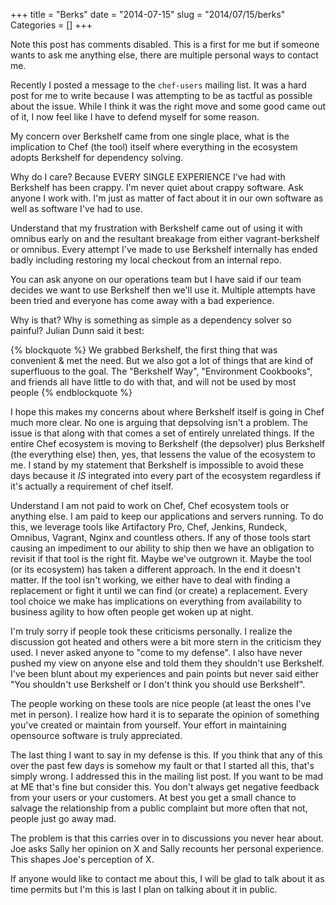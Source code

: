 +++
title = "Berks"
date = "2014-07-15"
slug = "2014/07/15/berks"
Categories = []
+++

Note this post has comments disabled. This is a first for me but if someone wants to ask me anything else, there are multiple personal ways to contact me.
<!-- more -->

Recently I posted a message to the `chef-users` mailing list. It was a hard post for me to write because I was attempting to be as tactful as possible about the issue. While I think it was the right move and some good came out of it, I now feel like I have to defend myself for some reason.

My concern over Berkshelf came from one single place, what is the implication to Chef (the tool) itself where everything in the ecosystem adopts Berkshelf for dependency solving.

Why do I care? Because EVERY SINGLE EXPERIENCE I've had with Berkshelf has been crappy. I'm never quiet about crappy software. Ask anyone I work with. I'm just as matter of fact about it in our own software as well as software I've had to use.

Understand that my frustration with Berkshelf came out of using it with omnibus early on and the resultant breakage from either vagrant-berkshelf or omnibus. Every attempt I've made to use Berkshelf internally has ended badly including restoring my local checkout from an internal repo.

You can ask anyone on our operations team but I have said if our team decides we want to use Berkshelf then we'll use it. Multiple attempts have been tried and everyone has come away with a bad experience.

Why is that? Why is something as simple as a dependency solver so painful? Julian Dunn said it best:

{% blockquote %}
We grabbed Berkshelf, the first thing that was convenient & met the need. But we also got a lot of things that are kind of superfluous to the goal. The "Berkshelf Way", "Environment Cookbooks", and friends all have little to do with that, and will not be used by most people
{% endblockquote %}

I hope this makes my concerns about where Berkshelf itself is going in Chef much more clear. No one is arguing that depsolving isn't a problem. The issue is that along with that comes a set of entirely unrelated things. If the entire Chef ecosystem is moving to Berkshelf (the depsolver) plus Berkshelf (the everything else) then, yes, that lessens the value of the ecosystem to me. I stand by my statement that Berkshelf is impossible to avoid these days because it *IS* integrated into every part of the ecosystem regardless if it's actually a requirement of chef itself.

Understand I am not paid to work on Chef, Chef ecosystem tools or anything else. I am paid to keep our applications and servers running. To do this, we leverage tools like Artifactory Pro, Chef, Jenkins, Rundeck, Omnibus, Vagrant, Nginx and countless others. If any of those tools start causing an impediment to our ability to ship then we have an obligation to revisit if that tool is the right fit. Maybe we've outgrown it. Maybe the tool (or its ecosystem) has taken a different approach. In the end it doesn't matter. If the tool isn't working, we either have to deal with finding a replacement or fight it until we can find (or create) a replacement. Every tool choice we make has implications on everything from availability to business agility to how often people get woken up at night.

I'm truly sorry if people took these criticisms personally. I realize the discussion got heated and others were a bit more stern in the criticism they used. I never asked anyone to "come to my defense". I also have never pushed my view on anyone else and told them they shouldn't use Berkshelf. I've been blunt about my experiences and pain points but never said either "You shouldn't use Berkshelf or I don't think you should use Berkshelf". 

The people working on these tools are nice people (at least the ones I've met in person). I realize how hard it is to separate the opinion of something you've created or maintain from yourself. Your effort in maintaining opensource software is truly appreciated.

The last thing I want to say in my defense is this. If you think that any of this over the past few days is somehow my fault or that I started all this, that's simply wrong. I addressed this in the mailing list post. If you want to be mad at ME that's fine but consider this. You don't always get negative feedback from your users or your customers. At best you get a small chance to salvage the relationship from a public complaint but more often that not, people just go away mad.

The problem is that this carries over in to discussions you never hear about. Joe asks Sally her opinion on X and Sally recounts her personal experience. This shapes Joe's perception of X.

If anyone would like to contact me about this, I will be glad to talk about it as time permits but I'm this is last I plan on talking about it in public.
